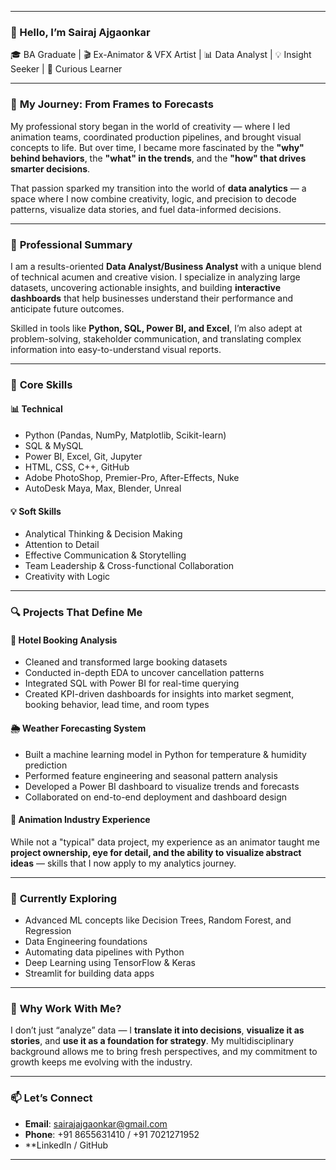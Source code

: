 

---

### 👋 Hello, I’m Sairaj Ajgaonkar  
🎓 BA Graduate | 🎬 Ex-Animator & VFX Artist | 📊 Data Analyst | 💡 Insight Seeker | 🧠 Curious Learner  

---

### 🧭 **My Journey: From Frames to Forecasts**  
My professional story began in the world of creativity — where I led animation teams, coordinated production pipelines, and brought visual concepts to life. But over time, I became more fascinated by the **"why" behind behaviors**, the **"what" in the trends**, and the **"how" that drives smarter decisions**.  

That passion sparked my transition into the world of **data analytics** — a space where I now combine creativity, logic, and precision to decode patterns, visualize data stories, and fuel data-informed decisions.

---

### 💼 **Professional Summary**  
I am a results-oriented **Data Analyst/Business Analyst** with a unique blend of technical acumen and creative vision. I specialize in analyzing large datasets, uncovering actionable insights, and building **interactive dashboards** that help businesses understand their performance and anticipate future outcomes.  

Skilled in tools like **Python, SQL, Power BI, and Excel**, I’m also adept at problem-solving, stakeholder communication, and translating complex information into easy-to-understand visual reports.

---

### 🧰 **Core Skills**

#### 📊 **Technical**  
- Python (Pandas, NumPy, Matplotlib, Scikit-learn)  
- SQL & MySQL  
- Power BI, Excel, Git, Jupyter  
- HTML, CSS, C++, GitHub  
- Adobe PhotoShop, Premier-Pro, After-Effects, Nuke
- AutoDesk Maya, Max, Blender, Unreal

#### 💡 **Soft Skills**  
- Analytical Thinking & Decision Making  
- Attention to Detail  
- Effective Communication & Storytelling  
- Team Leadership & Cross-functional Collaboration  
- Creativity with Logic  

---

### 🔍 **Projects That Define Me**

#### 🏨 Hotel Booking Analysis  
- Cleaned and transformed large booking datasets  
- Conducted in-depth EDA to uncover cancellation patterns  
- Integrated SQL with Power BI for real-time querying  
- Created KPI-driven dashboards for insights into market segment, booking behavior, lead time, and room types  

#### 🌦️ Weather Forecasting System  
- Built a machine learning model in Python for temperature & humidity prediction  
- Performed feature engineering and seasonal pattern analysis  
- Developed a Power BI dashboard to visualize trends and forecasts  
- Collaborated on end-to-end deployment and dashboard design  

#### 🎥 Animation Industry Experience  
While not a "typical" data project, my experience as an animator taught me **project ownership, eye for detail, and the ability to visualize abstract ideas** — skills that I now apply to my analytics journey.

---

### 🌱 **Currently Exploring**  
- Advanced ML concepts like Decision Trees, Random Forest, and Regression  
- Data Engineering foundations  
- Automating data pipelines with Python  
- Deep Learning using TensorFlow & Keras  
- Streamlit for building data apps  

---

### 💬 **Why Work With Me?**  
I don’t just “analyze” data — I **translate it into decisions**, **visualize it as stories**, and **use it as a foundation for strategy**. My multidisciplinary background allows me to bring fresh perspectives, and my commitment to growth keeps me evolving with the industry.

---

### 📫 **Let’s Connect**  
- **Email**: sairajajgaonkar@gmail.com  
- **Phone**: +91 8655631410  / +91 7021271952
- **LinkedIn / GitHub  

---


